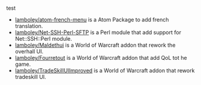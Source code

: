 test

- [lamboley/atom-french-menu](https://github.com/lamboley/atom-french-menu/) is a Atom Package to add french translation.
- [lamboley/Net-SSH-Perl-SFTP](https://github.com/lamboley/Net-SSH-Perl-SFTP/) is a Perl module that add support for Net::SSH::Perl module.
- [lamboley/Maldethui](https://github.com/lamboley/Maldethui/) is a World of Warcraft addon that rework the overhall UI.
- [lamboley/Fourretout](https://github.com/lamboley/Fourretout/) is a World of Warcraft addon that add QoL tot he game.
- [lamboley/TradeSkillUIImproved](https://github.com/lamboley/TradeSkillUIImproved/) is a World of Warcraft addon that rework tradeskill UI.
